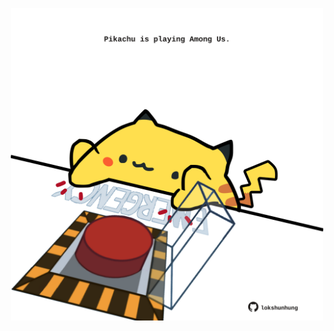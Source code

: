 <!-- built at 19/09/2023, 09:00:56 UTC -->
<p align="center">
  <img width="500" height="500" src="./ReadmeImage.svg">
</p>

